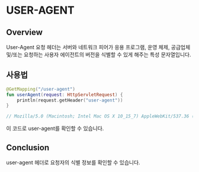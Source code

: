 # USER-AGENT

## Overview

User-Agent 요청 헤더는 서버와 네트워크 피어가 응용 프로그램, 운영 체제, 공급업체 및/또는 요청하는 사용자 에이전트의 버전을 식별할 수 있게 해주는 특성 문자열입니다.

## 사용법

```kotlin
@GetMapping("/user-agent")
fun userAgent(request: HttpServletRequest) {
    println(request.getHeader("user-agent"))
}

// Mozilla/5.0 (Macintosh; Intel Mac OS X 10_15_7) AppleWebKit/537.36 (KHTML, like Gecko) Chrome/113.0.0.0 Safari/537.36
```

이 코드로 user-agent를 확인할 수 있습니다.

## Conclusion

user-agent 헤더로 요청자의 식별 정보를 확인할 수 있습니다.